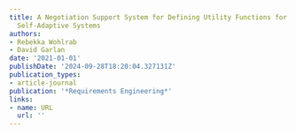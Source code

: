 ```yaml
---
title: A Negotiation Support System for Defining Utility Functions for Multi-Stakeholder
  Self-Adaptive Systems
authors:
- Rebekka Wohlrab
- David Garlan
date: '2021-01-01'
publishDate: '2024-09-28T18:20:04.327131Z'
publication_types:
- article-journal
publication: '*Requirements Engineering*'
links:
- name: URL
  url: ''
---
```

